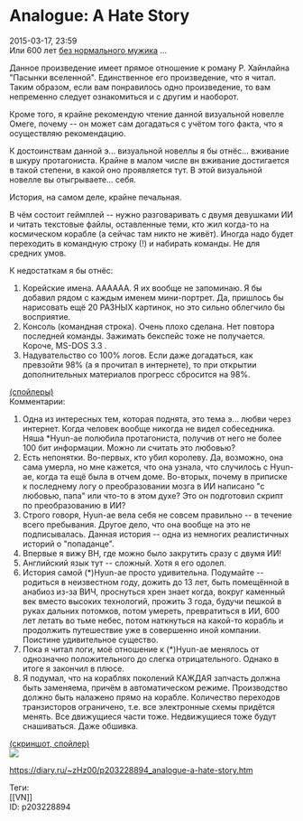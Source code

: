 Analogue: A Hate Story
=======================

   
 2015-03-17, 23:59   
  Или 600 лет  [без нормального мужика](http://fishki.net/1465899-prosto-ne-bylo-normalnogo-muzhika.html)  ...   
   
 Данное произведение имеет прямое отношение к роману Р. Хайнлайна "Пасынки вселенной". Единственное его произведение, что я читал. Таким образом, если вам понравилось одно произведение, то вам непременно следует ознакомиться и с другим и наоборот.   
   
 Кроме того, я крайне рекомендую чтение данной визуальной новелле Омеге, почему -- он может сам догадаться с учётом того факта, что я осуществляю рекомендацию.   
   
 К достоинствам данной э... визуальной новеллы я бы отнёс... вживание в шкуру протагониста. Крайне в малом числе вн вживание достигается в такой степени, в какой оно проявляется тут. В этой визуальной новелле вы отыгрываете... себя.   
   
 История, на самом деле, крайне печальная.   
   
 В чём состоит геймплей -- нужно разговаривать с двумя девушками ИИ и читать текстовые файлы, оставленные теми, кто жил когда-то на космическом корабле (а сейчас там никто не живёт). Иногда надо будет переходить в командную строку (!) и набирать команды. Не для средних умов.   
   
 К недостаткам я бы отнёс:   
 1. Корейские имена. АААААА. Я их вообще не запоминаю. Я бы добавил рядом с каждым именем мини-портрет. Да, пришлось бы нарисовать ещё 20 РАЗНЫХ картинок, но это сильно облегчило бы восприятие.   
 2. Консоль (командная строка). Очень плохо сделана. Нет повтора последней команды. Зажимать бекспейс тоже не получается. Короче, MS-DOS 3.3 .   
 3. Надувательство со 100% логов. Если даже догадаться, как превзойти 98% (а я прочитал в интернете), то при открытии дополнительных материалов прогресс сбросится на 98%.   
   
  [(спойлеры)](https://zHz00.diary.ru/p203228894.htm?index=1#linkmore203228894m1)      
 Комментарии:   
 1. Одна из интересных тем, которая поднята, это тема э... любви через интернет. Когда человек вообще никогда не видел собеседника. Няша \*Hyun-ae полюбила протагониста, получив от него не более 100 бит информации. Можно ли считать это любовью?   
 2. Есть непонятки. Во-первых, кто убил королеву. Да, возможно, она сама умерла, но мне кажется, что она узнала, что случилось с Hyun-ae, когда та ещё была в отчем доме. Во-вторых, почему в приписке к последнему логу о преобразовании мозга в ИИ написано "с любовью, папа" или что-то в этом духе? Это он подготовил скрипт по преобразованию в ИИ?   
 3. Строго говоря, Hyun-ae вела себя не совсем правильно -- в течение всего пребывания. Другое дело, что она вообще на это не подписывалась. Данная история -- одна из немногих реалистичных историй о "попаданце".   
 4. Впервые я вижу ВН, где можно было закрутить сразу с двумя ИИ!   
 5. Английский язык тут -- сложный. Хотя я его одолел.   
 6. История самой (\*)Hyun-ae просто удивительна. Подумайте -- родиться в неизвестном году, дожить до 13 лет, быть помещённой в анабиоз из-за ВИЧ, проснуться хрен знает когда, вокруг каменный век вместо высоких технологий, прожить 3 года, будучи пешкой в руках дальних потомков, потом умереть, превратиться в ИИ, 600 лет летать во тьме небес, потом наткнуться на какой-то корабль и продолжить путешествие уже в совершенно иной компании. Поистине удивительное существо.   
 8. Пока я читал логи, моё отношение к (\*)Hyun-ae менялось от однозначно положительного до слегка отрицательного. Однако в итоге я закончил в плюсе.   
 9. Я подумал, что на кораблях поколений КАЖДАЯ запчасть должна быть заменяема, причём в автоматическом режиме. Производство должно быть налажено прямо на корабле. Количество переходов транзисторов ограничено, т.е. все электронные схемы придётся менять. Все движущиеся части тоже. Недвижущиеся тоже будут снашиваться. Даже обшивка.     
   
  [(скриншот, спойлер)](https://zHz00.diary.ru/p203228894.htm?index=2#linkmore203228894m2)      
   [![](https://i.imgur.com/eq9OMNyl.png)](https://i.imgur.com/eq9OMNy.png)     
     
    
 <https://diary.ru/~zHz00/p203228894_analogue-a-hate-story.htm>   
   
 Теги:   
 [[VN]]   
 ID: p203228894